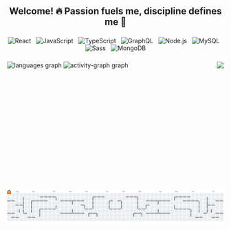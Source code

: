 <h2 align="center">Welcome! 🔥 Passion fuels me, discipline defines me 💪</h2>

###

<p align="center">
  <img src="https://cdn.jsdelivr.net/gh/devicons/devicon/icons/react/react-original.svg" alt="React" height="28"/>
  &nbsp;
  <img src="https://cdn.jsdelivr.net/gh/devicons/devicon/icons/javascript/javascript-original.svg" alt="JavaScript" height="28"/>
  &nbsp;
  <img src="https://cdn.jsdelivr.net/gh/devicons/devicon/icons/typescript/typescript-original.svg" alt="TypeScript" height="28"/>
  &nbsp;
  <img src="https://cdn.jsdelivr.net/gh/devicons/devicon/icons/graphql/graphql-plain.svg" alt="GraphQL" height="28"/>
  &nbsp;
  <img src="https://cdn.jsdelivr.net/gh/devicons/devicon/icons/nodejs/nodejs-original.svg" alt="Node.js" height="28"/>
  &nbsp;
  <img src="https://cdn.jsdelivr.net/gh/devicons/devicon/icons/mysql/mysql-original.svg" alt="MySQL" height="28"/>
  &nbsp;
  <img src="https://cdn.jsdelivr.net/gh/devicons/devicon/icons/sass/sass-original.svg" alt="Sass" height="28"/>
  &nbsp;
  <img src="https://cdn.jsdelivr.net/gh/devicons/devicon/icons/mongodb/mongodb-original.svg" alt="MongoDB" height="28"/>
</p>

###

<img align="right" height="300" src="https://camo.githubusercontent.com/4f8ea7bf8c207c4af40185e1954741322b7bcdcebbeb8355f216d187fc61132f/68747470733a2f2f692e67697068792e636f6d2f6d656469612f76312e59326c6b505463354d4749334e6a45784f4735704e327430596a52684d47593063574a364d3355354e444a7a636e467061576335615770314e544d304f485a324d6d5a684d435a6c634431324d563970626e526c636d35686246396e61575a66596e6c666157516d593351395a772f3130355450546c467271615731472f67697068792e676966"  />

###

<div align="left">
  <img src="https://github-readme-stats.vercel.app/api/top-langs?username=Angelrmatoz&locale=en&hide_title=false&layout=compact&card_width=320&langs_count=6&theme=github_dark&hide_border=true&order=2" height="150" alt="languages graph"  />
  <img src="https://github-readme-activity-graph.vercel.app/graph?username=Angelrmatoz&radius=500&theme=react&area=true&order=5&hide_border=true&hide_title=false" height="148" alt="activity-graph graph"  />
</div>

###

<br clear="both">

<picture>
  <source media="(prefers-color-scheme: dark)" srcset="https://raw.githubusercontent.com/Angelrmatoz/Angelrmatoz/output/pacman-contribution-graph-dark.svg">
  <source media="(prefers-color-scheme: light)" srcset="https://raw.githubusercontent.com/Angelrmatoz/Angelrmatoz/output/pacman-contribution-graph.svg">
  <img alt="pacman contribution graph" src="https://raw.githubusercontent.com/Angelrmatoz/Angelrmatoz/output/pacman-contribution-graph.svg">
</picture>

###
